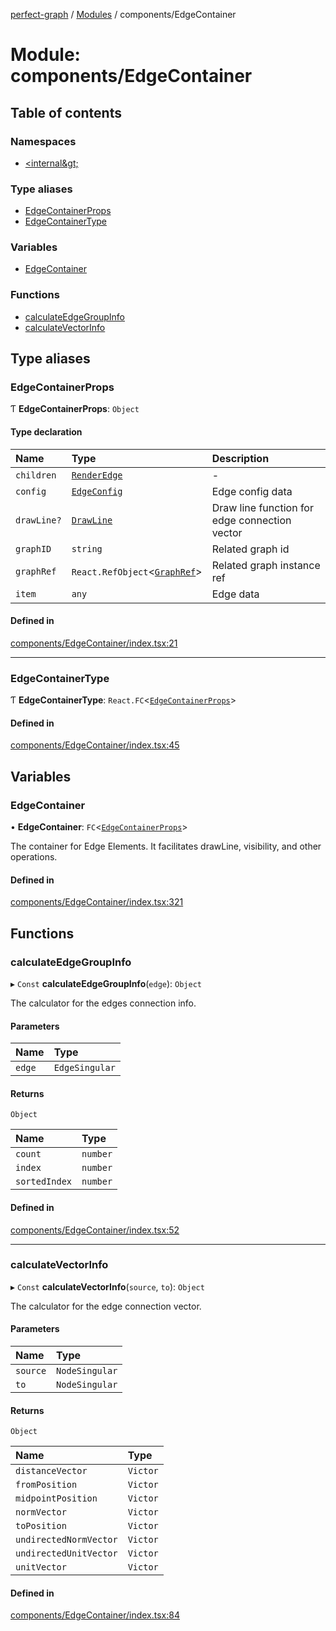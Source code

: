 [perfect-graph](../README.md) / [Modules](../modules.md) / components/EdgeContainer

# Module: components/EdgeContainer

## Table of contents

### Namespaces

- [&lt;internal\&gt;](components_EdgeContainer._internal_.md)

### Type aliases

- [EdgeContainerProps](components_EdgeContainer#edgecontainerprops)
- [EdgeContainerType](components_EdgeContainer#edgecontainertype)

### Variables

- [EdgeContainer](components_EdgeContainer#edgecontainer)

### Functions

- [calculateEdgeGroupInfo](components_EdgeContainer#calculateedgegroupinfo)
- [calculateVectorInfo](components_EdgeContainer#calculatevectorinfo)

## Type aliases

### EdgeContainerProps

Ƭ **EdgeContainerProps**: `Object`

#### Type declaration

| Name        | Type                                                                                  | Description                                   |
| :---------- | :------------------------------------------------------------------------------------ | :-------------------------------------------- |
| `children`  | [`RenderEdge`](components_EdgeContainer._internal_#renderedge)                        | -                                             |
| `config`    | [`EdgeConfig`](components_EdgeContainer._internal_#edgeconfig)                        | Edge config data                              |
| `drawLine?` | [`DrawLine`](components_EdgeContainer._internal_#drawline)                            | Draw line function for edge connection vector |
| `graphID`   | `string`                                                                              | Related graph id                              |
| `graphRef`  | `React.RefObject`<[`GraphRef`](components_ClusterNodeContainer._internal_#graphref)\> | Related graph instance ref                    |
| `item`      | `any`                                                                                 | Edge data                                     |

#### Defined in

[components/EdgeContainer/index.tsx:21](https://github.com/MaastrichtU-IDS/perfect-graph/blob/7784cd6/src/components/EdgeContainer/index.tsx#L21)

---

### EdgeContainerType

Ƭ **EdgeContainerType**: `React.FC`<[`EdgeContainerProps`](components_EdgeContainer#edgecontainerprops)\>

#### Defined in

[components/EdgeContainer/index.tsx:45](https://github.com/MaastrichtU-IDS/perfect-graph/blob/7784cd6/src/components/EdgeContainer/index.tsx#L45)

## Variables

### EdgeContainer

• **EdgeContainer**: `FC`<[`EdgeContainerProps`](components_EdgeContainer#edgecontainerprops)\>

The container for Edge Elements. It facilitates drawLine, visibility, and other
operations.

#### Defined in

[components/EdgeContainer/index.tsx:321](https://github.com/MaastrichtU-IDS/perfect-graph/blob/7784cd6/src/components/EdgeContainer/index.tsx#L321)

## Functions

### calculateEdgeGroupInfo

▸ `Const` **calculateEdgeGroupInfo**(`edge`): `Object`

The calculator for the edges connection info.

#### Parameters

| Name   | Type           |
| :----- | :------------- |
| `edge` | `EdgeSingular` |

#### Returns

`Object`

| Name          | Type     |
| :------------ | :------- |
| `count`       | `number` |
| `index`       | `number` |
| `sortedIndex` | `number` |

#### Defined in

[components/EdgeContainer/index.tsx:52](https://github.com/MaastrichtU-IDS/perfect-graph/blob/7784cd6/src/components/EdgeContainer/index.tsx#L52)

---

### calculateVectorInfo

▸ `Const` **calculateVectorInfo**(`source`, `to`): `Object`

The calculator for the edge connection vector.

#### Parameters

| Name     | Type           |
| :------- | :------------- |
| `source` | `NodeSingular` |
| `to`     | `NodeSingular` |

#### Returns

`Object`

| Name                   | Type     |
| :--------------------- | :------- |
| `distanceVector`       | `Victor` |
| `fromPosition`         | `Victor` |
| `midpointPosition`     | `Victor` |
| `normVector`           | `Victor` |
| `toPosition`           | `Victor` |
| `undirectedNormVector` | `Victor` |
| `undirectedUnitVector` | `Victor` |
| `unitVector`           | `Victor` |

#### Defined in

[components/EdgeContainer/index.tsx:84](https://github.com/MaastrichtU-IDS/perfect-graph/blob/7784cd6/src/components/EdgeContainer/index.tsx#L84)
